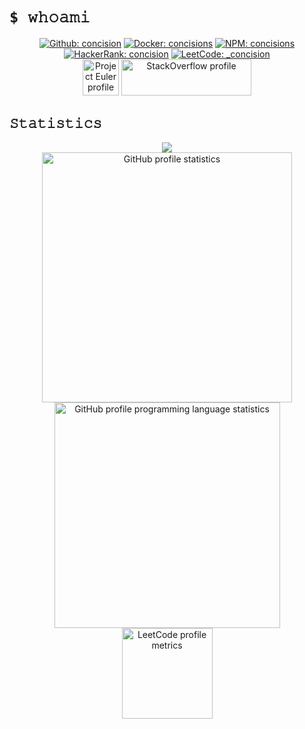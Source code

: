 # `$ 𝚠𝚑𝚘𝚊𝚖𝚒`

<p align="center">
    <a href="https://github.com/concision"><img alt="Github: concision" src="https://img.shields.io/badge/GitHub-concision-lightgray?style=flat-square&logo=github"/></a>
    <a href="https://hub.docker.com/u/concisions"><img alt="Docker: concisions" src="https://img.shields.io/badge/Docker-concisions-blue?style=flat-square&logo=docker"/></a>
    <a href="https://www.npmjs.com/~concisions"><img alt="NPM: concisions" src="https://img.shields.io/badge/NPM-concisions-red?style=flat-square&logo=npm"/></a>
    <br>
    <a href="https://www.hackerrank.com/Concision"><img alt="HackerRank: concision" src="https://img.shields.io/badge/HackerRank-concision-green?style=flat-square&logo=hackerrank"/></a>
    <a href="https://leetcode.com/_concision/"><img alt="LeetCode: _concision" src="https://img.shields.io/badge/LeetCode-__concision-orange?style=flat-square&logo=leetcode"/></a>
    <br>
    <a href="https://projecteuler.net"><img alt="Project Euler profile" src="https://projecteuler.net/profile/Concision.png" height="58"/></a>
    <a href="https://stackoverflow.com/users/14352161/concision"><img src="https://stackoverflow.com/users/flair/14352161.png" width="208" height="58" alt="StackOverflow profile"></a>
</p>

## 𝚂𝚝𝚊𝚝𝚒𝚜𝚝𝚒𝚌𝚜

<p align="center">
    <img src="https://komarev.com/ghpvc/?username=concision&color=yellow&style=for-the-badge"/>
    <br>
    <img alt="GitHub profile statistics" src="https://github-readme-stats.vercel.app/api?username=concision&count_private=true&include_all_commits=true&theme=transparent&hide_border=true&hide_title=true&show_icons=true&hide=contribs&line_height=26&hide_rank=true" width="400px"/><img alt="GitHub profile programming language statistics" width="361px" src="https://github-readme-stats.vercel.app/api/top-langs/?username=concision&hide_title=true&layout=compact&hide=jupyter%20notebook&theme=transparent&hide_border=true&langs_count=8&size_weight=0.5&count_weight=0.5"/>
    <br>
    <a href="https://leetcode.com/_concision/"><img alt="LeetCode profile metrics" src="https://leetcard.jacoblin.cool/_concision?theme=transparent&border=0&hide=ranking" height="145"/></a>
</p>
